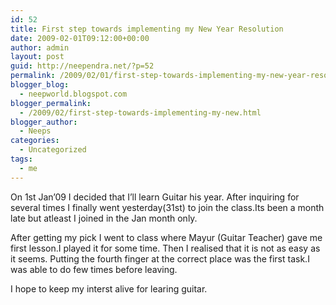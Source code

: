 ```yaml
---
id: 52
title: First step towards implementing my New Year Resolution
date: 2009-02-01T09:12:00+00:00
author: admin
layout: post
guid: http://neependra.net/?p=52
permalink: /2009/02/01/first-step-towards-implementing-my-new-year-resolution/
blogger_blog:
  - neepworld.blogspot.com
blogger_permalink:
  - /2009/02/first-step-towards-implementing-my-new.html
blogger_author:
  - Neeps
categories:
  - Uncategorized
tags:
  - me
---
```

On 1st Jan&#8217;09 I decided that I&#8217;ll learn Guitar his year. After inquiring for several times I finally went yesterday(31st) to join the class.Its been a month late but atleast I joined in the Jan month only.

After getting my pick I went to class where Mayur (Guitar Teacher) gave me first lesson.I played it for some time. Then I realised that it is not as easy as it seems. Putting the fourth finger at the correct place was the first task.I was able to do few times before leaving.

I hope to keep my interst alive for learing guitar.